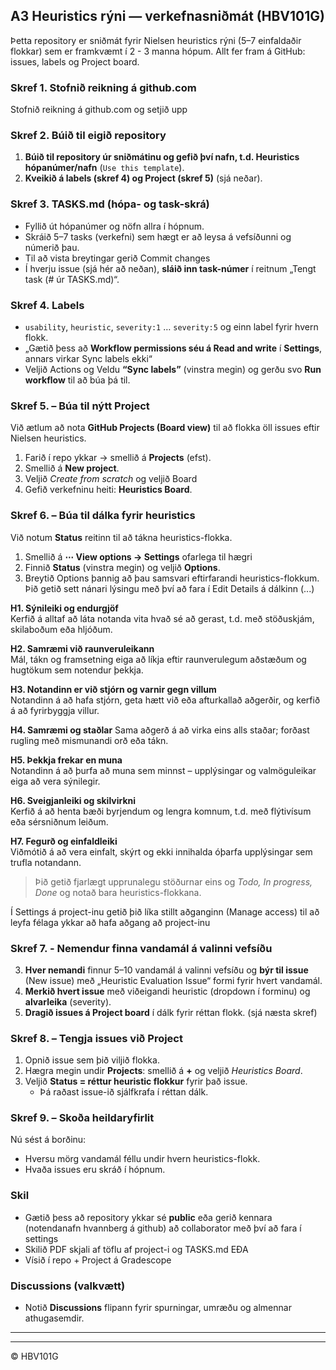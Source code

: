 ## A3 Heuristics rýni — verkefnasniðmát (HBV101G)

Þetta repository er sniðmát fyrir Nielsen heuristics rýni (5–7 einfaldaðir flokkar) sem er framkvæmt í 2 - 3 manna hópum.
Allt fer fram á GitHub: issues, labels og Project board.


### Skref 1. Stofnið reikning á github.com 
Stofnið reikning á github.com og setjið upp

### Skref 2. Búið til eigið repository 
1. **Búið til repository úr sniðmátinu og gefið því nafn, t.d. Heuristics hópanúmer/nafn** (`Use this template`).
2. **Kveikið á labels (skref 4) og Project (skref 5)** (sjá neðar).


### Skref 3. TASKS.md (hópa- og task-skrá)
- Fyllið út hópanúmer og nöfn allra í hópnum.
- Skráið 5–7 tasks (verkefni) sem hægt er að leysa á vefsíðunni og númerið þau.
- Til að vista breytingar gerið Commit changes
- Í hverju issue (sjá hér að neðan), **sláið inn task-númer** í reitnum „Tengt task (# úr TASKS.md)“.
  

### Skref 4. Labels
- `usability`, `heuristic`, `severity:1` … `severity:5` og einn label fyrir hvern flokk.
- „Gætið þess að **Workflow permissions séu á Read and write** í **Settings**, annars virkar Sync labels ekki“
- Veljið Actions og Veldu **“Sync labels”** (vinstra megin) og gerðu svo **Run workflow** til að búa þá til.

### Skref 5. – Búa til nýtt Project
Við ætlum að nota **GitHub Projects (Board view)** til að flokka öll issues eftir Nielsen heuristics.
1. Farið í repo ykkar → smellið á **Projects** (efst).
2. Smellið á **New project**.
3. Veljið *Create from scratch* og veljið Board
4. Gefið verkefninu heiti: **Heuristics Board**.


### Skref 6. – Búa til dálka fyrir heuristics
Við notum **Status** reitinn til að tákna heuristics-flokka.

1. Smellið á **⋯ View options → Settings** ofarlega til hægri 
2. Finnið **Status** (vinstra megin) og veljið **Options**.
3. Breytið Options þannig að þau samsvari eftirfarandi heuristics-flokkum. Þið getið sett nánari lýsingu með því 
að fara í Edit Details á dálkinn (...)

**H1. Sýnileiki og endurgjöf**  
   Kerfið á alltaf að láta notanda vita hvað sé að gerast, t.d. með stöðuskjám, skilaboðum eða hljóðum.

**H2. Samræmi við raunveruleikann**  
   Mál, tákn og framsetning eiga að líkja eftir raunverulegum aðstæðum og hugtökum sem notendur þekkja.

**H3. Notandinn er við stjórn og varnir gegn villum**  
   Notandinn á að hafa stjórn, geta hætt við eða afturkallað aðgerðir, og kerfið á að fyrirbyggja villur.

**H4. Samræmi og staðlar**
   Sama aðgerð á að virka eins alls staðar; forðast rugling með mismunandi orð eða tákn.

**H5. Þekkja frekar en muna**  
   Notandinn á að þurfa að muna sem minnst – upplýsingar og valmöguleikar eiga að vera sýnilegir.

**H6. Sveigjanleiki og skilvirkni**  
   Kerfið á að henta bæði byrjendum og lengra komnum, t.d. með flýtivísum eða sérsniðnum leiðum.

**H7. Fegurð og einfaldleiki**  
   Viðmótið á að vera einfalt, skýrt og ekki innihalda óþarfa upplýsingar sem trufla notandann.

> Þið getið fjarlægt upprunalegu stöðurnar eins og *Todo, In progress, Done* og notað bara heuristics-flokkana.


Í Settings á project-inu getið þið líka stillt aðganginn (Manage access) til að leyfa félaga ykkar að hafa aðgang að project-inu 

### Skref 7. - Nemendur finna vandamál á valinni vefsíðu
3. **Hver nemandi** finnur 5–10 vandamál á valinni vefsíðu og **býr til issue** (New issue) með „Heuristic Evaluation Issue“ formi fyrir hvert vandamál.
4. **Merkið hvert issue** með viðeigandi heuristic (dropdown í forminu) og **alvarleika** (severity).
5. **Dragið issues á Project board** í dálk fyrir réttan flokk. (sjá næsta skref) 

   
### Skref 8. – Tengja issues við Project
1. Opnið issue sem þið viljið flokka.
2. Hægra megin undir **Projects**: smellið á **+** og veljið *Heuristics Board*.
3. Veljið **Status = réttur heuristic flokkur** fyrir það issue.
   - Þá raðast issue-ið sjálfkrafa í réttan dálk.

### Skref 9. – Skoða heildaryfirlit
Nú sést á borðinu:
- Hversu mörg vandamál féllu undir hvern heuristics-flokk.
- Hvaða issues eru skráð í hópnum.


### Skil
-  Gætið þess að repository ykkar sé **public** eða gerið kennara (notendanafn hvannberg á github) að collaborator með því að fara í settings 
-  Skilið PDF skjali af töflu af project-i og TASKS.md EÐA
-  Vísið í repo + Project á Gradescope


### Discussions (valkvætt)
- Notið **Discussions** flipann fyrir spurningar, umræðu og almennar athugasemdir.


---



---

© HBV101G
